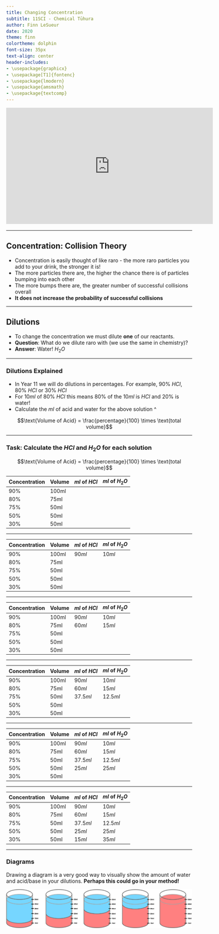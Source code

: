 ```yaml
---
title: Changing Concentration
subtitle: 11SCI - Chemical Tūhura
author: Finn LeSueur
date: 2020
theme: finn
colortheme: dolphin
font-size: 35px
text-align: center
header-includes:
- \usepackage{graphicx}
- \usepackage[T1]{fontenc}
- \usepackage{lmodern}
- \usepackage{amsmath}
- \usepackage{textcomp}
---
```


<iframe width="560" height="315" src="https://www.youtube.com/embed/-4HXaUBbv04" frameborder="0" allow="accelerometer; autoplay; encrypted-media; gyroscope; picture-in-picture" allowfullscreen></iframe>

---

## Concentration: Collision Theory

- Concentration is easily thought of like raro - the more raro particles you add to your drink, the stronger it is!
- The more particles there are, the higher the chance there is of particles bumping into each other
- The more bumps there are, the greater number of successful collisions overall
- __It does not increase the probability of successful collisions__

---

## Dilutions

- To change the concentration we must dilute __one__ of our reactants.
- __Question__: What do we dilute raro with (we use the same in chemistry)?
- __Answer__: Water! $H_{2}O$

---

### Dilutions Explained

- In Year 11 we will do dilutions in percentages. For example, 90% $HCl$, 80% $HCl$ or 30% $HCl$
- For $10ml$ of 80% $HCl$ this means 80% of the $10ml$ is $HCl$ and 20% is water!
- Calculate the $ml$ of acid and water for the above solution ^

$$\text{Volume of Acid} = \frac{percentage}{100} \times \text{total volume}$$

---

### Task: Calculate the $HCl$ and $H_{2}O$ for each solution

$$\text{Volume of Acid} = \frac{percentage}{100} \times \text{total volume}$$

| Concentration | Volume | $ml$ of $HCl$ | $ml$ of $H_{2}O$ |
|:--------------|:-------|:--------------|:-----------------|
| 90%           | 100ml  |               |                  |
| 80%           | 75ml   |               |                  |
| 75%           | 50ml   |               |                  |
| 50%           | 50ml   |               |                  |
| 30%           | 50ml   |               |                  |

---

| Concentration | Volume | $ml$ of $HCl$ | $ml$ of $H_{2}O$ |
|:--------------|:-------|:--------------|:-----------------|
| 90%           | 100ml  | $90ml$        | $10ml$           |
| 80%           | 75ml   |               |                  |
| 75%           | 50ml   |               |                  |
| 50%           | 50ml   |               |                  |
| 30%           | 50ml   |               |                  |

---

| Concentration | Volume | $ml$ of $HCl$ | $ml$ of $H_{2}O$ |
|:--------------|:-------|:--------------|:-----------------|
| 90%           | 100ml  | $90ml$        | $10ml$           |
| 80%           | 75ml   | $60ml$        | $15ml$           |
| 75%           | 50ml   |               |                  |
| 50%           | 50ml   |               |                  |
| 30%           | 50ml   |               |                  |

---

| Concentration | Volume | $ml$ of $HCl$ | $ml$ of $H_{2}O$ |
|:--------------|:-------|:--------------|:-----------------|
| 90%           | 100ml  | $90ml$        | $10ml$           |
| 80%           | 75ml   | $60ml$        | $15ml$           |
| 75%           | 50ml   | $37.5ml$      | $12.5ml$         |
| 50%           | 50ml   |               |                  |
| 30%           | 50ml   |               |                  |

---

| Concentration | Volume | $ml$ of $HCl$ | $ml$ of $H_{2}O$ |
|:--------------|:-------|:--------------|:-----------------|
| 90%           | 100ml  | $90ml$        | $10ml$           |
| 80%           | 75ml   | $60ml$        | $15ml$           |
| 75%           | 50ml   | $37.5ml$      | $12.5ml$         |
| 50%           | 50ml   | $25ml$        | $25ml$           |
| 30%           | 50ml   |               |                  |

---

| Concentration | Volume | $ml$ of $HCl$ | $ml$ of $H_{2}O$ |
|:--------------|:-------|:--------------|:-----------------|
| 90%           | 100ml  | $90ml$        | $10ml$           |
| 80%           | 75ml   | $60ml$        | $15ml$           |
| 75%           | 50ml   | $37.5ml$      | $12.5ml$         |
| 50%           | 50ml   | $25ml$        | $25ml$           |
| 30%           | 50ml   | $15ml$        | $35ml$           |

---

### Diagrams

Drawing a diagram is a very good way to visually show the amount of water and acid/base in your dilutions. __Perhaps this could go in your method!__

![](../assets/dilutions.png)

